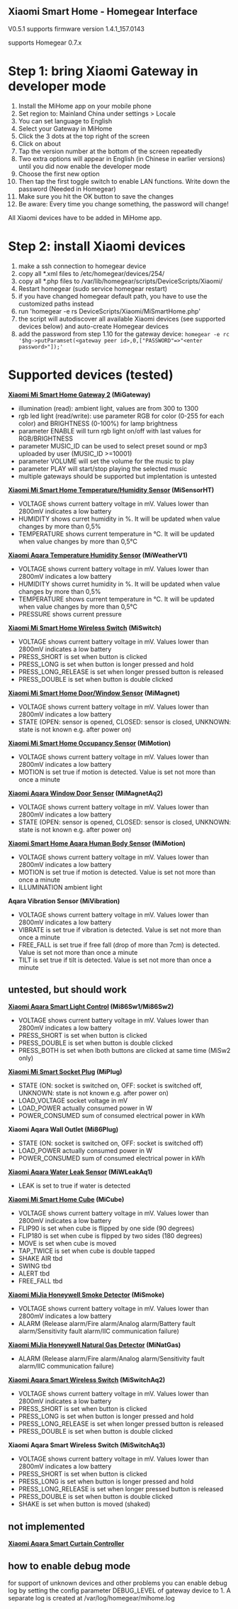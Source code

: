 ## Xiaomi Smart Home - Homegear Interface
V0.5.1 supports firmware version 1.4.1_157.0143

supports Homegear 0.7.x 

# Step 1: bring Xiaomi Gateway in developer mode #

1. Install the MiHome app on your mobile phone
2. Set region to: Mainland China under settings > Locale
3. You can set language to English
4. Select your Gateway in MiHome
5. Click the 3 dots at the top right of the screen
6. Click on about
7. Tap the version number at the bottom of the screen repeatedly
8. Two extra options will appear in English (in Chinese in earlier versions) until you did now enable the developer mode
9. Choose the first new option
10. Then tap the first toggle switch to enable LAN functions. Write down the password (Needed in Homegear)
11. Make sure you hit the OK button to save the  changes
12. Be aware: Every time you change something, the password will change!

All Xiaomi devices have to be added in MiHome app.

# Step 2: install Xiaomi devices #
1. make a ssh connection to homegear device
2. copy all *.xml files to /etc/homegear/devices/254/
3. copy all *.php files to /var/lib/homegear/scripts/DeviceScripts/Xiaomi/
4. Restart homegear (sudo service homegear restart)
5. if you have changed homegear default path, you have to use the customized paths instead
6. run 'homegear -e rs DeviceScripts/Xiaomi/MiSmartHome.php'
7. the script will autodiscover all available Xiaomi devices (see supported devices below) and auto-create Homegear devices
8. add the password from step 1.10 for the gateway device: `homegear -e rc '$hg->putParamset(<gateway peer id>,0,["PASSWORD"=>"<enter password>"]);'`

# Supported devices (tested)

**[Xiaomi Mi Smart Home Gateway 2](https://xiaomi-mi.com/mi-smart-home/xiaomi-mi-gateway-2/) (MiGateway)**

- illumination (read): ambient light, values are from 300 to 1300
- rgb led light (read/write): use parameter RGB for color (0-255 for each color) and BRIGHTNESS (0-100%) for lamp brightness
- parameter ENABLE will turn rgb light on/off with last values for RGB/BRIGHTNESS
- parameter MUSIC_ID can be used to select preset sound or mp3 uploaded by user (MUSIC_ID >=10001)
- parameter VOLUME will set the volume for the music to play
- parameter PLAY will start/stop playing the selected music
- multiple gateways should be supported but implentation is untested

**[Xiaomi Mi Smart Home Temperature/Humidity Sensor](https://xiaomi-mi.com/sockets-and-sensors/xiaomi-mi-temperature-humidity-sensor/) (MiSensorHT)**

- VOLTAGE shows current battery voltage in mV. Values lower than 2800mV indicates a low battery
- HUMIDITY shows curret humidity in %. It will be updated when value changes by more than 0,5%
- TEMPERATURE shows current temperature in °C. It will be updated when value changes by more than 0,5°C

**[Xiaomi Aqara Temperature Humidity Sensor](https://xiaomi-mi.com/sockets-and-sensors/aqara-temperature-and-humidity-sensor/) (MiWeatherV1)**

- VOLTAGE shows current battery voltage in mV. Values lower than 2800mV indicates a low battery
- HUMIDITY shows curret humidity in %. It will be updated when value changes by more than 0,5%
- TEMPERATURE shows current temperature in °C. It will be updated when value changes by more than 0,5°C
- PRESSURE shows current pressure 

**[Xiaomi Mi Smart Home Wireless Switch](https://xiaomi-mi.com/sockets-and-sensors/xiaomi-mi-wireless-switch/) (MiSwitch)**

- VOLTAGE shows current battery voltage in mV. Values lower than 2800mV indicates a low battery
- PRESS_SHORT is set when button is clicked 
- PRESS_LONG is set when button is longer pressed and hold 
- PRESS_LONG_RELEASE is set when longer pressed button is released
- PRESS_DOUBLE is set when button is double clicked
  
**[Xiaomi Mi Smart Home Door/Window Sensor](https://xiaomi-mi.com/sockets-and-sensors/xiaomi-mi-door-window-sensors/) (MiMagnet)**

- VOLTAGE shows current battery voltage in mV. Values lower than 2800mV indicates a low battery
- STATE (OPEN: sensor is opened, CLOSED: sensor is closed, UNKNOWN: state is not known e.g. after power on)

**[Xiaomi Mi Smart Home Occupancy Sensor](https://xiaomi-mi.com/sockets-and-sensors/xiaomi-mi-occupancy-sensor/) (MiMotion)**

- VOLTAGE shows current battery voltage in mV. Values lower than 2800mV indicates a low battery
- MOTION is set true if motion is detected. Value is set not more than once a minute

**[Xiaomi Aqara Window Door Sensor](https://xiaomi-mi.com/sockets-and-sensors/xiaomi-aqara-window-door-sensor/) (MiMagnetAq2)**

- VOLTAGE shows current battery voltage in mV. Values lower than 2800mV indicates a low battery
- STATE (OPEN: sensor is opened, CLOSED: sensor is closed, UNKNOWN: state is not known e.g. after power on)

**[Xiaomi Smart Home Aqara Human Body Sensor](https://xiaomi-mi.com/sockets-and-sensors/aqara-human-body-sensor/) (MiMotion)**

- VOLTAGE shows current battery voltage in mV. Values lower than 2800mV indicates a low battery
- MOTION is set true if motion is detected. Value is set not more than once a minute
- ILLUMINATION ambient light

**Aqara Vibration Sensor (MiVibration)**

- VOLTAGE shows current battery voltage in mV. Values lower than 2800mV indicates a low battery
- VIBRATE is set true if vibration is detected. Value is set not more than once a minute
- FREE_FALL is set true if free fall (drop of more than 7cm) is detected. Value is set not more than once a minute
- TILT is set true if tilt is detected. Value is set not more than once a minute


## untested, but should work ##
**[Xiaomi Aqara Smart Light Control](https://xiaomi-mi.com/sockets-and-sensors/xiaomi-aqara-smart-light-control-set/) (Mi86Sw1/Mi86Sw2)**

- VOLTAGE shows current battery voltage in mV. Values lower than 2800mV indicates a low battery
- PRESS_SHORT is set when button is clicked 
- PRESS_DOUBLE is set when button is double clicked
- PRESS_BOTH is set when lboth buttons are clicked at same time (MiSw2 only)

**[Xiaomi Mi Smart Socket Plug](https://xiaomi-mi.com/sockets-and-sensors/xiaomi-mi-smart-socket-plug/) (MiPlug)**
- STATE (ON: socket is switched on, OFF: socket is switched off, UNKNOWN: state is not known e.g. after power on)
- LOAD_VOLTAGE socket voltage in mV
- LOAD_POWER actually consumed power in W
- POWER_CONSUMED sum of consumed electrical power in kWh

**Xiaomi Aqara Wall Outlet (Mi86Plug)**

- STATE (ON: socket is switched on, OFF: socket is switched off)
- LOAD_POWER actually consumed power in W
- POWER_CONSUMED sum of consumed electrical power in kWh

**[Xiaomi Aqara Water Leak Sensor](https://xiaomi-mi.com/sockets-and-sensors/xiaomi-mijia-aqara-water-sensor/) (MiWLeakAq1)**

- LEAK is set to true if water is detected

**[Xiaomi Mi Smart Home Cube](https://xiaomi-mi.com/sockets-and-sensors/xiaomi-mi-smart-home-cube-white/) (MiCube)**

- VOLTAGE shows current battery voltage in mV. Values lower than 2800mV indicates a low battery
- FLIP90 is set when cube is flipped by one side (90 degrees)
- FLIP180 is set when cube is flipped by two sides (180 degrees)
- MOVE is set when cube is moved
- TAP_TWICE is set when cube is double tapped 
- SHAKE AIR tbd 
- SWING tbd
- ALERT tbd 
- FREE_FALL tbd

**[Xiaomi MiJia Honeywell Smoke Detector](https://xiaomi-mi.com/sockets-and-sensors/xiaomi-mijia-honeywell-smoke-detector-white/) (MiSmoke)**

- VOLTAGE shows current battery voltage in mV. Values lower than 2800mV indicates a low battery
- ALARM (Release alarm/Fire alarm/Analog alarm/Battery fault alarm/Sensitivity fault alarm/IIC communication failure)

**[Xiaomi MiJia Honeywell Natural Gas Detector](https://xiaomi-mi.com/sockets-and-sensors/xiaomi-mijia-honeywell-gas-leak-detector-white/) (MiNatGas)**

- ALARM (Release alarm/Fire alarm/Analog alarm/Sensitivity fault alarm/IIC communication failure)

**[Xiaomi Aqara Smart Wireless Switch](https://xiaomi-mi.com/sockets-and-sensors/xiaomi-aqara-smart-wireless-switch/) (MiSwitchAq2)**

- VOLTAGE shows current battery voltage in mV. Values lower than 2800mV indicates a low battery
- PRESS_SHORT is set when button is clicked 
- PRESS_LONG is set when button is longer pressed and hold 
- PRESS_LONG_RELEASE is set when longer pressed button is released
- PRESS_DOUBLE is set when button is double clicked

**Xiaomi Aqara Smart Wireless Switch (MiSwitchAq3)**

- VOLTAGE shows current battery voltage in mV. Values lower than 2800mV indicates a low battery
- PRESS_SHORT is set when button is clicked 
- PRESS_LONG is set when button is longer pressed and hold 
- PRESS_LONG_RELEASE is set when longer pressed button is released
- PRESS_DOUBLE is set when button is double clicked
- SHAKE is set when button is moved (shaked)
  
## not implemented ##

**[Xiaomi Aqara Smart Curtain Controller](https://xiaomi-mi.com/sockets-and-sensors/xiaomi-aqara-smart-curtain-controller-white/)**

## how to enable debug mode ##
for support of unknown devices and other problems you can enable debug log by setting the config parameter DEBUG_LEVEL of gateway device to 1.
A separate log is created at /var/log/homegear/mihome.log

